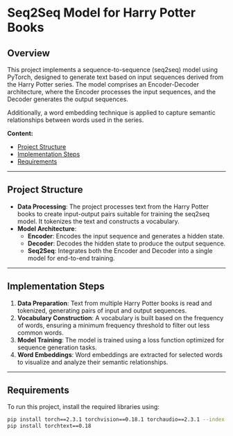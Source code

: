 # Seq2Seq Model for Harry Potter Books

## Overview
This project implements a sequence-to-sequence (seq2seq) model using PyTorch, designed to generate text based on input sequences derived from the Harry Potter series. The model comprises an Encoder-Decoder architecture, where the Encoder processes the input sequences, and the Decoder generates the output sequences. 

Additionally, a word embedding technique is applied to capture semantic relationships between words used in the series.

**Content:**
* [Project Structure](#project-structure)
* [Implementation Steps](#implementation-steps)
* [Requirements](#requirements)


---

## Project Structure
- **Data Processing**: The project processes text from the Harry Potter books to create input-output pairs suitable for training the seq2seq model. It tokenizes the text and constructs a vocabulary.
- **Model Architecture**:
  - **Encoder**: Encodes the input sequence and generates a hidden state.
  - **Decoder**: Decodes the hidden state to produce the output sequence.
  - **Seq2Seq**: Integrates both the Encoder and Decoder into a single model for end-to-end training.

---

## Implementation Steps
1. **Data Preparation**: Text from multiple Harry Potter books is read and tokenized, generating pairs of input and output sequences.
2. **Vocabulary Construction**: A vocabulary is built based on the frequency of words, ensuring a minimum frequency threshold to filter out less common words.
3. **Model Training**: The model is trained using a loss function optimized for sequence generation tasks.
4. **Word Embeddings**: Word embeddings are extracted for selected words to visualize and analyze their semantic relationships.

---

## Requirements

To run this project, install the required libraries using:

```bash
pip install torch==2.3.1 torchvision==0.18.1 torchaudio==2.3.1 --index-url https://download.pytorch.org/whl/cu121
pip install torchtext==0.18
```